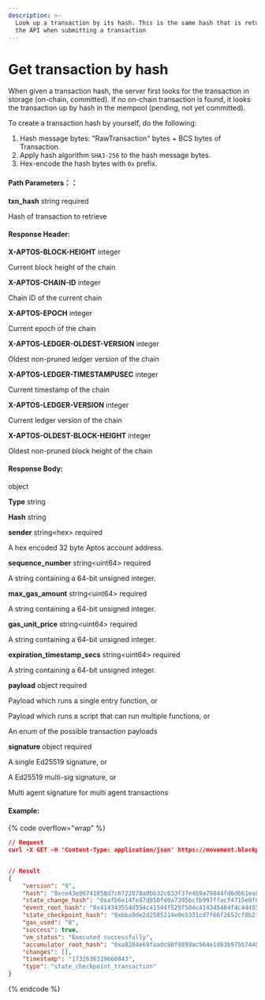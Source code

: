 ```yaml
---
description: >-
  Look up a transaction by its hash. This is the same hash that is returned by
  the API when submitting a transaction
---
```


# Get transaction by hash



When given a transaction hash, the server first looks for the transaction in storage (on-chain, committed). If no on-chain transaction is found, it looks the transaction up by hash in the mempool (pending, not yet committed).

To create a transaction hash by yourself, do the following:

1. Hash message bytes: "RawTransaction" bytes + BCS bytes of Transaction.
2. Apply hash algorithm `SHA3-256` to the hash message bytes.
3. Hex-encode the hash bytes with `0x` prefix.

#### Path Parameters：：

**txn\_hash** string required

Hash of transaction to retrieve

#### **Response Header:**

**X-APTOS-BLOCK-HEIGHT** integer&#x20;

Current block height of the chain

**X-APTOS-CHAIN-ID** integer&#x20;

Chain ID of the current chain

**X-APTOS-EPOCH** integer&#x20;

Current epoch of the chain

**X-APTOS-LEDGER-OLDEST-VERSION** integer&#x20;

Oldest non-pruned ledger version of the chain

**X-APTOS-LEDGER-TIMESTAMPUSEC** integer&#x20;

Current timestamp of the chain

**X-APTOS-LEDGER-VERSION** integer&#x20;

Current ledger version of the chain

**X-APTOS-OLDEST-BLOCK-HEIGHT** integer&#x20;

Oldest non-pruned block height of the chain

#### **Response Body:**

object

**Type** string

**Hash**  string

**sender** string\<hex> required

A hex encoded 32 byte Aptos account address.

**sequence\_number** string\<uint64> required

A string containing a 64-bit unsigned integer.

**max\_gas\_amount** string\<uint64> required

A string containing a 64-bit unsigned integer.

**gas\_unit\_price** string\<uint64> required

A string containing a 64-bit unsigned integer.

**expiration\_timestamp\_secs** string\<uint64> required

A string containing a 64-bit unsigned integer.

**payload** object required

Payload which runs a single entry function, or

Payload which runs a script that can run multiple functions, or

An enum of the possible transaction payloads

**signature** object required

A single Ed25519 signature, or

A Ed25519 multi-sig signature, or

Multi agent signature for multi agent transactions

#### Example:

{% code overflow="wrap" %}
```json
// Request
curl -X GET -H 'Content-Type: application/json' https://movement.blockpi.network/rpc/v1/your_api_key/v1/transactions/by_hash/0xce43e86741858d7c6722078a0bb32c633f37e4b9a79844fd6d661ea830e25148


// Result
{
    "version": "9",
    "hash": "0xce43e86741858d7c6722078a0bb32c633f37e4b9a79844fd6d661ea830e25148",
    "state_change_hash": "0xafb6e14fe47d850fd0a7395bcfb997ffacf4715e0f895cc162c218e4a7564bc6",
    "event_root_hash": "0x414343554d554c41544f525f504c414345484f4c4445525f4841534800000000",
    "state_checkpoint_hash": "0xbba9de2d2585214e0e5331cd7f66f2652cf8b2146465d67149344356de43c731",
    "gas_used": "0",
    "success": true,
    "vm_status": "Executed successfully",
    "accumulator_root_hash": "0xa8284e69faadc98f9893ac564e1d93b975b744869d9804a7454c2be4388c8d6a",
    "changes": [],
    "timestamp": "1732636319660843",
    "type": "state_checkpoint_transaction"
}
```
{% endcode %}
